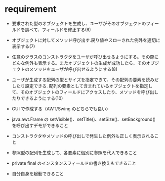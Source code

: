 # requirement
* 要求された型のオブジェクトを生成し、ユーザがそのオブジェクトのフィールドを調べて、フィールドを修正する(6)
* オブジェクトに対してメソッド呼び出す.戻り値やスローされた例外を適切に表示する(7)
* 任意のクラスのコンストラクタをユーザが呼び出せるようにする。その際にどんな例外も表示する。またオブジェクトの生成が成功したら、そのオブジェクトのメソッドをユーザが呼び出せるようにする(8)
* ユーザが生成する配列の型とサイズを指定できて、その配列の要素を読みだしたり設定できる.  配列の要素として含まれているオブジェクトを指定して、そのオブジェクトのフィールドにアクセスしたり、メソッドを呼び出したりできるようにする(10)


 * GUI で作成する（AWT/Swing のどちらでも良い）
 * java.awt.Frame の setVisible()、setTitle()、setSize()、setBackground() を呼び出すデモができること
 * コンストラクタやメソッドの呼び出しで発生した例外も正しく表示されること
 * 参照型の配列を生成して、各要素に個別に参照を代入できること
 * private final のインスタンスフィールドの書き換えもできること
 * 自分自身を起動できること